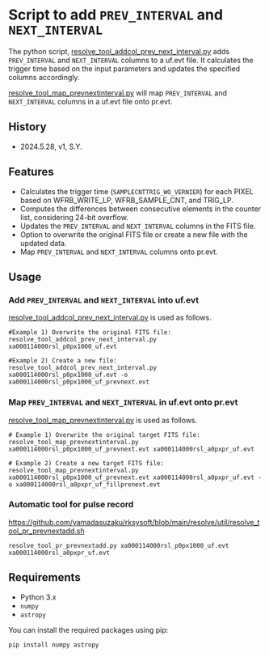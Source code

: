 # Script to add `PREV_INTERVAL` and `NEXT_INTERVAL` 

The python script, [resolve_tool_addcol_prev_next_interval.py](https://github.com/yamadasuzaku/rksysoft/blob/main/resolve/util/resolve_tool_addcol_prev_next_interval.py) adds `PREV_INTERVAL` and `NEXT_INTERVAL` columns to a uf.evt file. 
It calculates the trigger time based on the input parameters and updates the specified columns accordingly.

[resolve_tool_map_prevnextinterval.py](https://github.com/yamadasuzaku/rksysoft/blob/main/resolve/util/resolve_tool_map_prevnextinterval.py) will map `PREV_INTERVAL` and `NEXT_INTERVAL` columns in a uf.evt file onto pr.evt. 

## History

- 2024.5.28, v1, S.Y.

## Features

- Calculates the trigger time (`SAMPLECNTTRIG_WO_VERNIER`) for each PIXEL based on WFRB_WRITE_LP, WFRB_SAMPLE_CNT, and TRIG_LP. 
- Computes the differences between consecutive elements in the counter list, considering 24-bit overflow.
- Updates the `PREV_INTERVAL` and `NEXT_INTERVAL` columns in the FITS file.
- Option to overwrite the original FITS file or create a new file with the updated data.
- Map `PREV_INTERVAL` and `NEXT_INTERVAL` columns onto pr.evt. 

## Usage

### Add `PREV_INTERVAL` and `NEXT_INTERVAL` into uf.evt

[resolve_tool_addcol_prev_next_interval.py](https://github.com/yamadasuzaku/rksysoft/blob/main/resolve/util/resolve_tool_addcol_prev_next_interval.py) is used as follows. 

``` bash:
#Example 1) Overwrite the original FITS file:
resolve_tool_addcol_prev_next_interval.py xa000114000rsl_p0px1000_uf.evt 

#Example 2) Create a new file:
resolve_tool_addcol_prev_next_interval.py xa000114000rsl_p0px1000_uf.evt -o xa000114000rsl_p0px1000_uf_prevnext.evt
``` 

### Map `PREV_INTERVAL` and `NEXT_INTERVAL` in uf.evt onto pr.evt

[resolve_tool_map_prevnextinterval.py](https://github.com/yamadasuzaku/rksysoft/blob/main/resolve/util/resolve_tool_map_prevnextinterval.py) is used as follows. 


``` bash:
# Example 1) Overwrite the original target FITS file:
resolve_tool_map_prevnextinterval.py xa000114000rsl_p0px1000_uf_prevnext.evt xa000114000rsl_a0pxpr_uf.evt 

# Example 2) Create a new target FITS file:
resolve_tool_map_prevnextinterval.py xa000114000rsl_p0px1000_uf_prevnext.evt xa000114000rsl_a0pxpr_uf.evt -o xa000114000rsl_a0pxpr_uf_fillprenext.evt
``` 

### Automatic tool for pulse record 

https://github.com/yamadasuzaku/rksysoft/blob/main/resolve/util/resolve_tool_pr_prevnextadd.sh

``` bash:
resolve_tool_pr_prevnextadd.py xa000114000rsl_p0px1000_uf.evt xa000114000rsl_a0pxpr_uf.evt
```



## Requirements

- Python 3.x
- `numpy`
- `astropy`

You can install the required packages using pip:

```sh
pip install numpy astropy
